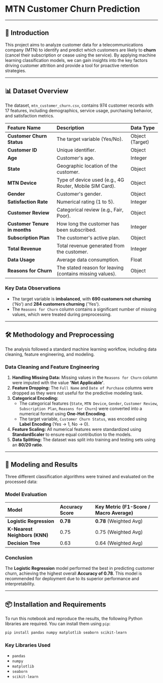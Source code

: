 # MTN Customer Churn Prediction

-----

## 📝 Introduction

This project aims to analyze customer data for a telecommunications company (MTN) to identify and predict which customers are likely to **churn** (cancel their subscription or cease using the service). By applying machine learning classification models, we can gain insights into the key factors driving customer attrition and provide a tool for proactive retention strategies.

-----

## 📊 Dataset Overview

The dataset, `mtn_customer_churn.csv`, contains 974 customer records with 17 features, including demographics, service usage, purchasing behavior, and satisfaction metrics.

| Feature Name | Description | Data Type |
| :--- | :--- | :--- |
| **Customer Churn Status** | The target variable (Yes/No). | Object (Target) |
| **Customer ID** | Unique identifier. | Object |
| **Age** | Customer's age. | Integer |
| **State** | Geographic location of the customer. | Object |
| **MTN Device** | Type of device used (e.g., 4G Router, Mobile SIM Card). | Object |
| **Gender** | Customer's gender. | Object |
| **Satisfaction Rate** | Numerical rating (1 to 5). | Integer |
| **Customer Review** | Categorical review (e.g., Fair, Poor). | Object |
| **Customer Tenure in months** | How long the customer has been subscribed. | Integer |
| **Subscription Plan** | The customer's active plan. | Object |
| **Total Revenue** | Total revenue generated from the customer. | Integer |
| **Data Usage** | Average data consumption. | Float |
| **Reasons for Churn** | The stated reason for leaving (contains missing values). | Object |

### Key Data Observations

  * The target variable is **imbalanced**, with **690 customers not churning** ('No') and **284 customers churning** ('Yes').
  * The `Reasons for Churn` column contains a significant number of missing values, which were treated during preprocessing.

-----

## 🛠️ Methodology and Preprocessing

The analysis followed a standard machine learning workflow, including data cleaning, feature engineering, and modeling.

### Data Cleaning and Feature Engineering

1.  **Handling Missing Data:** Missing values in the `Reasons for Churn` column were imputed with the value **'Not Applicable'**.
2.  **Feature Dropping:** The `Full Name` and `Date of Purchase` columns were dropped as they were not useful for the predictive modeling task.
3.  **Categorical Encoding:**
      * The categorical features (`State`, `MTN Device`, `Gender`, `Customer Review`, `Subscription Plan`, `Reasons for Churn`) were converted into a numerical format using **One-Hot Encoding**.
      * The target variable, `Customer Churn Status`, was encoded using **Label Encoding** (Yes $\rightarrow$ 1, No $\rightarrow$ 0).
4.  **Feature Scaling:** All numerical features were standardized using **StandardScaler** to ensure equal contribution to the models.
5.  **Data Splitting:** The dataset was split into training and testing sets using an **80/20 ratio**.

-----

## 🧠 Modeling and Results

Three different classification algorithms were trained and evaluated on the processed data:

### Model Evaluation

| Model | Accuracy Score | Key Metric (F1-Score / Macro Average) |
| :--- | :--- | :--- |
| **Logistic Regression** | **0.78** | **0.78** (Weighted Avg) |
| **K-Nearest Neighbors (KNN)** | 0.75 | 0.75 (Weighted Avg) |
| **Decision Tree** | 0.63 | 0.64 (Weighted Avg) |

### Conclusion

The **Logistic Regression** model performed the best in predicting customer churn, achieving the highest overall **Accuracy of 0.78**. This model is recommended for deployment due to its superior performance and interpretability.

-----

## 📦 Installation and Requirements

To run this notebook and reproduce the results, the following Python libraries are required. You can install them using `pip`:

```bash
pip install pandas numpy matplotlib seaborn scikit-learn
```

### Key Libraries Used

  * `pandas`
  * `numpy`
  * `matplotlib`
  * `seaborn`
  * `scikit-learn`
